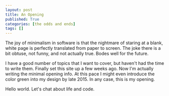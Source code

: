 ```yaml
---
layout: post
title: An Opening
published: True
categories: [the odds and ends]
tags: []
---
```


The joy of minimalism in software is that the nightmare of staring at a blank, white page is perfectly translated from paper to screen. The joke there is a bit obtuse, not funny, and not actually true. Bodes well for the future.

I have a good number of topics that I want to cover, but haven't had the time to write them. Finally set this site up a few weeks ago. Now I'm actually writing the minimal opening info. At this pace I might even introduce the color green into my design by late 2015. In any case, this is my opening.

Hello world. Let's chat about life and code.